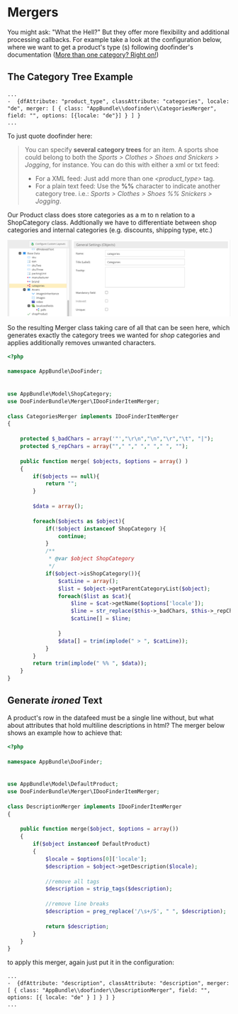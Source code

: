 # Mergers

You might ask: "What the Hell?" But they offer more flexibility and additional processing callbacks. 
For example  take a look at the configuration below, where we want to get a product's type (s) following doofinder's documentation ([More than one category? Right on!](https://www.doofinder.com/support/the-data-feed/the-product-data-feed#more-than-one-category-right-on)) 

## The Category Tree Example

```
...
-  {dfAttribute: "product_type", classAttribute: "categories", locale: "de", merger: [ { class: "AppBundle\\doofinder\\CategoriesMerger", field: "", options: [{locale: "de"}] } ] }
...
```

To just quote doofinder here:

> You can specify **several category trees**  for an item. A sports shoe could belong to both the *Sports > Clothes > Shoes  and Snickers > Jogging*, for instance.  You can do this with either a xml or txt feed:
> * For a XML feed: Just add more than one *<product_type>* tag.
> * For a plain text feed: Use the **%%** character to indicate another category tree. i.e.:  *Sports > Clothes > Shoes %% Snickers > Jogging*.


Our Product class does store categories as a m to n relation to a ShopCategory class. Addtionally we have to differentiate between shop categories and internal categories (e.g. discounts, shipping type, etc.) 

![categories_multiref][multiref]

So the resulting Merger class taking care of all that can be seen here, which generates exactly the category trees we wanted for *shop* categories and applies additionally removes unwanted characters.


````php
<?php

namespace AppBundle\DooFinder;


use AppBundle\Model\ShopCategory;
use DooFinderBundle\Merger\IDooFinderItemMerger;

class CategoriesMerger implements IDooFinderItemMerger
{

    protected $_badChars = array('"',"\r\n","\n","\r","\t", "|");
    protected $_repChars = array(""," "," "," "," ", "");

    public function merge( $objects, $options = array() )
    {
        if($objects == null){
            return "";
        }

        $data = array();

        foreach($objects as $object){
            if(!$object instanceof ShopCategory ){
                continue;
            }
            /**
             * @var $object ShopCategory
             */
            if($object->isShopCategory()){
                $catLine = array();
                $list = $object->getParentCategoryList($object);
                foreach($list as $cat){
                    $line = $cat->getName($options['locale']);
                    $line = str_replace($this->_badChars, $this->_repChars, $line);
                    $catLine[] = $line;

                }
                $data[] = trim(implode(" > ", $catLine));
            }
        }
        return trim(implode(" %% ", $data));
    }
}

````

## Generate *ironed* Text

A product's row in the datafeed must be a single line without, but what about attributes that hold multiline descriptions in html?
The merger below shows an example how to achieve that:  


```php
<?php

namespace AppBundle\DooFinder;


use AppBundle\Model\DefaultProduct;
use DooFinderBundle\Merger\IDooFinderItemMerger;

class DescriptionMerger implements IDooFinderItemMerger
{

    public function merge($object, $options = array())
    {
        if($object instanceof DefaultProduct)
        {
            $locale = $options[0]['locale'];
            $description = $object->getDescription($locale);
            
            //remove all tags
            $description = strip_tags($description);
            
            //remove line breaks
            $description = preg_replace('/\s+/S', " ", $description);           

            return $description;
        }
    }
}

```

to apply this merger, again just put it in the configuration:

```
...
-  {dfAttribute: "description", classAttribute: "description", merger: [ { class: "AppBundle\\doofinder\\DescriptionMerger", field: "", options: [{ locale: "de" } ] } ] }
...
```


<!--image definitions-->
[multiref]: https://github.com/asioso/doofinder/raw/master/documentation/images/categories_multiref.png "multiref"
